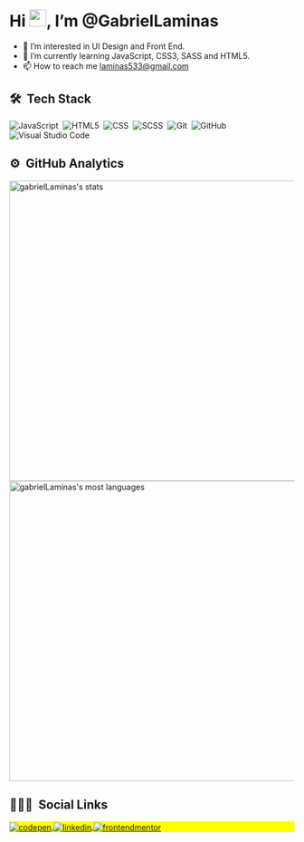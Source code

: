 <h1>Hi <img src="https://raw.githubusercontent.com/kaueMarques/kaueMarques/master/hi.gif" width="30px">, I’m @GabrielLaminas</h1>

- 👀 I’m interested in UI Design and Front End.
- 🌱 I’m currently learning JavaScript, CSS3, SASS and HTML5.
- 📫 How to reach me laminas533@gmail.com

## 🛠 &nbsp;Tech Stack

![JavaScript](https://img.shields.io/badge/-JavaScript-05122A?style=flat&logo=javascript)&nbsp;
![HTML5](https://img.shields.io/badge/-HTML-05122A?style=flat&logo=HTML5)&nbsp;
![CSS](https://img.shields.io/badge/-CSS-05122A?style=flat&logo=CSS3&logoColor=1572B6)&nbsp;
![SCSS](https://img.shields.io/badge/-SASS-05122A?style=flat&logo=SASS&logoColor=FF69B4)&nbsp;
![Git](https://img.shields.io/badge/-Git-05122A?style=flat&logo=git)&nbsp;
![GitHub](https://img.shields.io/badge/-GitHub-05122A?style=flat&logo=github)&nbsp;
![Visual Studio Code](https://img.shields.io/badge/-Visual%20Studio%20Code-05122A?style=flat&logo=visual-studio-code&logoColor=007ACC)&nbsp;

## ⚙️ &nbsp;GitHub Analytics

<p align="left">
<img width="530em" src="https://github-readme-stats.vercel.app/api?username=GabrielLaminas&show_icons=true&theme=vision-friendly-dark" alt="gabrielLaminas's stats"/>
<img width="530em" src="https://github-readme-stats.vercel.app/api/top-langs/?username=GabrielLaminas&layout=compact&theme=vision-friendly-dark" alt="gabrielLaminas's most languages"/>
</p>

## 👨🏽‍🦲 &nbsp;Social Links

<p align="left" style="background:yellow">
<a href="https://codepen.io/your-work" target="_blank">
  <img align="center" src="https://img.shields.io/badge/-GabrielLaminas-05122A?style=flat&logo=codepen" alt="codepen"/>
</a>
<a href="https://www.linkedin.com/in/gabriel-de-freitas-laminas-1505661b9/" target="_blank">
  <img align="center" src="https://img.shields.io/badge/GabrielLaminas-05122A?style=flat&logo=linkedin" alt="linkedin"/>
</a>
<a href="https://www.frontendmentor.io/profile/GabrielLaminas" target="_blank">
 <img align="center" src="https://img.shields.io/badge/-GabrielLaminas-05122A?style=flat&logo=frontendmentor" alt="frontendmentor"/>
</a>
</p>
